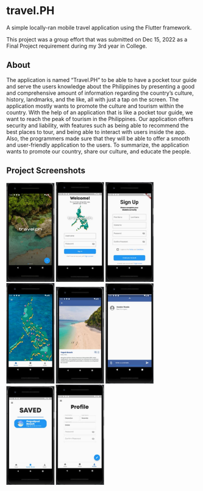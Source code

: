 # travel.PH
A simple locally-ran mobile travel application using the Flutter framework.

This project was a group effort that was submitted on Dec 15, 2022 as a Final Project requirement during my 3rd year in College.

## About
The application is named “Travel.PH” to be able to have a pocket tour guide and serve the users 
knowledge about the Philippines by presenting a good and comprehensive amount of information regarding 
the country’s culture, history, landmarks, and the like, all with just a tap on the screen. The application 
mostly wants to promote the culture and tourism within the country. With the help of an application that is 
like a pocket tour guide, we want to reach the peak of tourism in the Philippines. Our application offers 
security and liability, with features such as being able to recommend the best places to tour, and being able 
to interact with users inside the app. Also, the programmers made sure that they will be able to offer a 
smooth and user-friendly application to the users. To summarize, the application wants to promote our 
country, share our culture, and educate the people.

## Project Screenshots
<img src="/screenshots/StartUpScreen.png" width=25% height=25%>
<img src="/screenshots/SignInScreen.png" width=25% height=25%>
<img src="/screenshots/SignUpScreen.png" width=25% height=25%>
<img src="/screenshots/HomeScreen.png" width=25% height=25%>
<img src="/screenshots/PlaceScreen.png" width=25% height=25%>
<img src="/screenshots/PlaceCommentsScreen.png" width=25% height=25%>
<img src="/screenshots/SavedPlacesScreen.png" width=25% height=25%>
<img src="/screenshots/ProfileScreen.png" width=25% height=25%>
